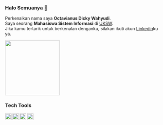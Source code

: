 ### Halo Semuanya 👋

Perkenalkan nama saya **Octavianus Dicky Wahyudi**.\
Saya seorang **Mahasiswa Sistem Informasi** di [UKSW](https://www.uksw.edu/).\
Jika kamu tertarik untuk berkenalan denganku, silakan ikuti akun [Linkedin](https://www.linkedin.com/in/octavianusdickywahyudi/)ku ya.

<p align="left">
<a href="https://github.com/octavianusdicky">
  <img height="180em" src="https://github-readme-stats-eight-theta.vercel.app/api?username=octavianusdicky&show_icons=true&theme=algolia&include_all_commits=true&count_private=true"/>
</a>
</p>

### Tech Tools
<img align="left" alt="Wordpress" title="Wordpress" width="21px" src="https://cdn.worldvectorlogo.com/logos/wordpress-icon-1.svg" />
<img align="left" alt="JavaScript" title="JavaScript" width="21px" src="https://upload.wikimedia.org/wikipedia/commons/9/99/Unofficial_JavaScript_logo_2.svg" />
<img align="left" alt="React" title="React" width="21px" src="https://cdn.worldvectorlogo.com/logos/react-2.svg" />
<img align="left" alt="Python" title="Python" width="21px" src="https://cdn.worldvectorlogo.com/logos/python-5.svg" />



<!--
**octavianusdicky/octavianusdicky** is a ✨ _special_ ✨ repository because its `README.md` (this file) appears on your GitHub profile.

Here are some ideas to get you started:

- 🔭 I’m currently working on ...
- 🌱 I’m currently learning ...
- 👯 I’m looking to collaborate on ...
- 🤔 I’m looking for help with ...
- 💬 Ask me about ...
- 📫 How to reach me: ...
- 😄 Pronouns: ...
- ⚡ Fun fact: ...
-->
